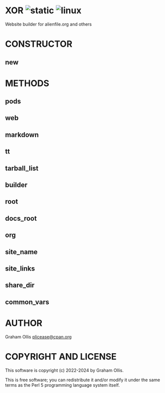 # XOR ![static](https://github.com/uperl/XOR/workflows/static/badge.svg) ![linux](https://github.com/uperl/XOR/workflows/linux/badge.svg)

Website builder for alienfile.org and others

# CONSTRUCTOR

## new

# METHODS

## pods

## web

## markdown

## tt

## tarball\_list

## builder

## root

## docs\_root

## org

## site\_name

## site\_links

## share\_dir

## common\_vars

# AUTHOR

Graham Ollis <plicease@cpan.org>

# COPYRIGHT AND LICENSE

This software is copyright (c) 2022-2024 by Graham Ollis.

This is free software; you can redistribute it and/or modify it under
the same terms as the Perl 5 programming language system itself.
